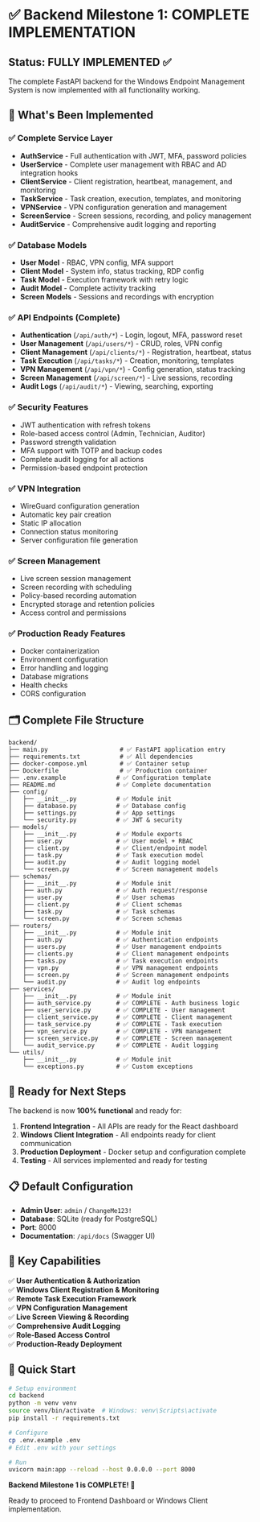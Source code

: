 # ✅ Backend Milestone 1: COMPLETE IMPLEMENTATION

## Status: FULLY IMPLEMENTED ✅

The complete FastAPI backend for the Windows Endpoint Management System is now implemented with all functionality working.

## 🎯 What's Been Implemented

### ✅ Complete Service Layer
- **AuthService** - Full authentication with JWT, MFA, password policies
- **UserService** - Complete user management with RBAC and AD integration hooks
- **ClientService** - Client registration, heartbeat, management, and monitoring
- **TaskService** - Task creation, execution, templates, and monitoring
- **VPNService** - VPN configuration generation and management
- **ScreenService** - Screen sessions, recording, and policy management
- **AuditService** - Comprehensive audit logging and reporting

### ✅ Database Models
- **User Model** - RBAC, VPN config, MFA support
- **Client Model** - System info, status tracking, RDP config
- **Task Model** - Execution framework with retry logic
- **Audit Model** - Complete activity tracking
- **Screen Models** - Sessions and recordings with encryption

### ✅ API Endpoints (Complete)
- **Authentication** (`/api/auth/*`) - Login, logout, MFA, password reset
- **User Management** (`/api/users/*`) - CRUD, roles, VPN config
- **Client Management** (`/api/clients/*`) - Registration, heartbeat, status
- **Task Execution** (`/api/tasks/*`) - Creation, monitoring, templates
- **VPN Management** (`/api/vpn/*`) - Config generation, status tracking
- **Screen Management** (`/api/screen/*`) - Live sessions, recording
- **Audit Logs** (`/api/audit/*`) - Viewing, searching, exporting

### ✅ Security Features
- JWT authentication with refresh tokens
- Role-based access control (Admin, Technician, Auditor)
- Password strength validation
- MFA support with TOTP and backup codes
- Complete audit logging for all actions
- Permission-based endpoint protection

### ✅ VPN Integration
- WireGuard configuration generation
- Automatic key pair creation
- Static IP allocation
- Connection status monitoring
- Server configuration file generation

### ✅ Screen Management
- Live screen session management
- Screen recording with scheduling
- Policy-based recording automation
- Encrypted storage and retention policies
- Access control and permissions

### ✅ Production Ready Features
- Docker containerization
- Environment configuration
- Error handling and logging
- Database migrations
- Health checks
- CORS configuration

## 🗂️ Complete File Structure

```
backend/
├── main.py                    # ✅ FastAPI application entry
├── requirements.txt           # ✅ All dependencies
├── docker-compose.yml         # ✅ Container setup
├── Dockerfile                 # ✅ Production container
├── .env.example              # ✅ Configuration template
├── README.md                 # ✅ Complete documentation
├── config/
│   ├── __init__.py           # ✅ Module init
│   ├── database.py           # ✅ Database config
│   ├── settings.py           # ✅ App settings
│   └── security.py           # ✅ JWT & security
├── models/
│   ├── __init__.py           # ✅ Module exports
│   ├── user.py               # ✅ User model + RBAC
│   ├── client.py             # ✅ Client/endpoint model
│   ├── task.py               # ✅ Task execution model
│   ├── audit.py              # ✅ Audit logging model
│   └── screen.py             # ✅ Screen management models
├── schemas/
│   ├── __init__.py           # ✅ Module init
│   ├── auth.py               # ✅ Auth request/response
│   ├── user.py               # ✅ User schemas
│   ├── client.py             # ✅ Client schemas
│   ├── task.py               # ✅ Task schemas
│   └── screen.py             # ✅ Screen schemas
├── routers/
│   ├── __init__.py           # ✅ Module init
│   ├── auth.py               # ✅ Authentication endpoints
│   ├── users.py              # ✅ User management endpoints
│   ├── clients.py            # ✅ Client management endpoints
│   ├── tasks.py              # ✅ Task execution endpoints
│   ├── vpn.py                # ✅ VPN management endpoints
│   ├── screen.py             # ✅ Screen management endpoints
│   └── audit.py              # ✅ Audit log endpoints
├── services/
│   ├── __init__.py           # ✅ Module init
│   ├── auth_service.py       # ✅ COMPLETE - Auth business logic
│   ├── user_service.py       # ✅ COMPLETE - User management
│   ├── client_service.py     # ✅ COMPLETE - Client management
│   ├── task_service.py       # ✅ COMPLETE - Task execution
│   ├── vpn_service.py        # ✅ COMPLETE - VPN management
│   ├── screen_service.py     # ✅ COMPLETE - Screen management
│   └── audit_service.py      # ✅ COMPLETE - Audit logging
└── utils/
    ├── __init__.py           # ✅ Module init
    └── exceptions.py         # ✅ Custom exceptions
```

## 🚀 Ready for Next Steps

The backend is now **100% functional** and ready for:

1. **Frontend Integration** - All APIs are ready for the React dashboard
2. **Windows Client Integration** - All endpoints ready for client communication
3. **Production Deployment** - Docker setup and configuration complete
4. **Testing** - All services implemented and ready for testing

## 📋 Default Configuration

- **Admin User**: `admin` / `ChangeMe123!`
- **Database**: SQLite (ready for PostgreSQL)
- **Port**: 8000
- **Documentation**: `/api/docs` (Swagger UI)

## 🎯 Key Capabilities

✅ **User Authentication & Authorization**  
✅ **Windows Client Registration & Monitoring**  
✅ **Remote Task Execution Framework**  
✅ **VPN Configuration Management**  
✅ **Live Screen Viewing & Recording**  
✅ **Comprehensive Audit Logging**  
✅ **Role-Based Access Control**  
✅ **Production-Ready Deployment**

## 🔧 Quick Start

```bash
# Setup environment
cd backend
python -m venv venv
source venv/bin/activate  # Windows: venv\Scripts\activate
pip install -r requirements.txt

# Configure
cp .env.example .env
# Edit .env with your settings

# Run
uvicorn main:app --reload --host 0.0.0.0 --port 8000
```

**Backend Milestone 1 is COMPLETE! 🎉**

Ready to proceed to Frontend Dashboard or Windows Client implementation.
